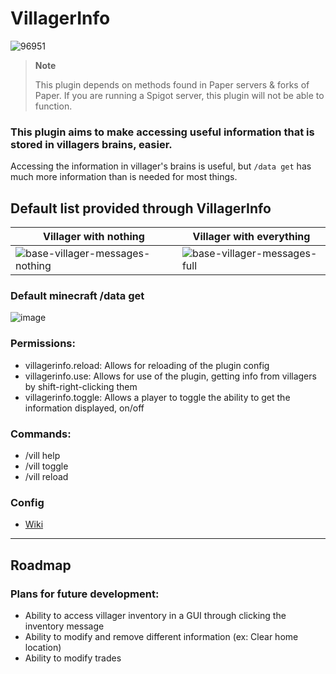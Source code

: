 # VillagerInfo 
![96951](https://user-images.githubusercontent.com/45906780/183763500-443408eb-fc1d-4cd8-a489-cf7dbe6be898.png)


> **Note**
>
> This plugin depends on methods found in Paper servers & forks of Paper. 
> If you are running a Spigot server, this plugin will not be able to function.

### This plugin aims to make accessing useful information that is stored in villagers brains, easier.

Accessing the information in villager's brains is useful, but `/data get` has much more information than is needed for most things.

## **Default list provided through VillagerInfo**
|Villager with nothing | Villager with everything|
|-----|-----|
|![base-villager-messages-nothing](https://user-images.githubusercontent.com/45906780/183571265-a60e1015-d891-4c01-81d3-81009e96d70c.png)|![base-villager-messages-full](https://user-images.githubusercontent.com/45906780/183571272-f21f6280-6bec-4ff3-b87c-965df16bd1b2.png)|

### **Default minecraft /data get**

![image](https://user-images.githubusercontent.com/45906780/137825819-6356126f-5c16-49f3-94de-73757a515620.png)


### Permissions:

- villagerinfo.reload: Allows for reloading of the plugin config
- villagerinfo.use: Allows for use of the plugin, getting info from villagers by shift-right-clicking them
- villagerinfo.toggle: Allows a player to toggle the ability to get the information displayed, on/off

### Commands:

- /vill help
- /vill toggle
- /vill reload

### Config
- [Wiki](https://github.com/RhythmicSys/VillagerInfo/wiki)

----
## Roadmap

### Plans for future development:
  - Ability to access villager inventory in a GUI through clicking the inventory message
  - Ability to modify and remove different information (ex: Clear home location) 
  - Ability to modify trades
